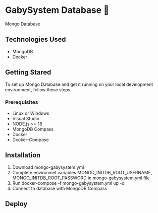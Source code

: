 # GabySystem Database 🚀

Mongo Database

## Technologies Used

- MongoDB
- Docker

## Getting Stared

To set up Mongo Database and get it running on your local development environment, follow these steps:

### Prerequisites

- Linux or Windows
- Visual Studio
- NODE.js >= 18
- MongoDB Compass
- Docker
- Dcoker-Compose

## Installation

1. Download mongo-gabysystem.yml
1. Complete environmet variables MONGO_INITDB_ROOT_USERNAME, MONGO_INITDB_ROOT_PASSWORD in mongo-gabysystem.yml file
1. Run docker-compose -f mongo-gabysystem.yml up -d
1. Connect to database with MongoDB Compass

## Deploy
